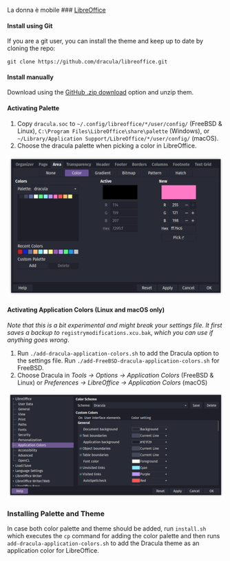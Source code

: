 La donna è mobile ### [LibreOffice](https://www.libreoffice.org)

#### Install using Git

If you are a git user, you can install the theme and keep up to date by cloning the repo:

    git clone https://github.com/dracula/libreoffice.git

#### Install manually

Download using the [GitHub .zip download](https://github.com/dracula/libreoffice/archive/master.zip) option and unzip them.

#### Activating Palette

1. Copy `dracula.soc` to `~/.config/libreoffice/*/user/config/` (FreeBSD & Linux),
   `C:\Program Files\LibreOffice\share\palette` (Windows), or
   `~/Library/Application Support/LibreOffice/*/user/config/` (macOS).
2. Choose the dracula palette when picking a color in LibreOffice.

![Choosing dracula palette](https://raw.githubusercontent.com/dracula/libreoffice/master/screenshot-palette-menu.png)

#### Activating Application Colors (Linux and macOS only)

*Note that this is a bit experimental and might break your settings file. It
first saves a backup to* `registrymodifications.xcu.bak`, *which you can use if
anything goes wrong*.

1. Run `./add-dracula-application-colors.sh` to add the Dracula option to the
   settings file. Run `./add-FreeBSD-dracula-application-colors.sh` for FreeBSD.
2. Choose Dracula in *Tools -> Options -> Application Colors* (FreeBSD & Linux) or
   *Preferences -> LibreOffice -> Application Colors* (macOS)

![Activating Dracula theme](https://raw.githubusercontent.com/dracula/libreoffice/master/screenshot-application-colors.png)

### Installing Palette and Theme

In case both color palette and theme should be added, run `install.sh` which executes the `cp` command for adding the color palette and then runs `add-dracula-application-colors.sh` to add the Dracula theme as an application color for LibreOffice.
